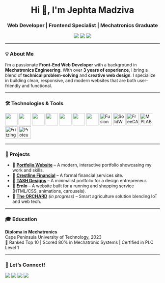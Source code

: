 <h1 align="center">Hi 👋, I'm Jephta Madziva</h1>
<h3 align="center">Web Developer | Frontend Specialist | Mechatronics Graduate</h3>

<p align="center">
  <a href="https://mjt97.github.io/Portfolio/" target="_blank"><img src="https://img.shields.io/badge/Portfolio-%23000000.svg?style=for-the-badge&logo=firefox&logoColor=white" /></a>
  <a href="mailto:madzivajephta@gmail.com"><img src="https://img.shields.io/badge/Gmail-red?logo=gmail&style=for-the-badge" /></a>
  <a href="https://www.tiktok.com/@jephthamadziva" target="_blank"><img src="https://img.shields.io/badge/TikTok-010101?logo=tiktok&logoColor=white&style=for-the-badge" /></a>
</p>

---

### 💡 About Me
I’m a passionate **Front-End Web Developer** with a background in **Mechatronics Engineering**. With over **3 years of experience**, I bring a blend of **technical problem-solving** and **creative web design**. I specialize in building clean, responsive, and modern websites that are both user-friendly and functional.

---

### 🛠️ Technologies & Tools
<p align="left">
  <!-- Web Dev -->
  <img src="https://cdn.jsdelivr.net/gh/devicons/devicon/icons/html5/html5-original.svg" width="40" />
  <img src="https://cdn.jsdelivr.net/gh/devicons/devicon/icons/css3/css3-original.svg" width="40" />
  <img src="https://cdn.jsdelivr.net/gh/devicons/devicon/icons/javascript/javascript-original.svg" width="40" />
  <img src="https://cdn.jsdelivr.net/gh/devicons/devicon/icons/github/github-original.svg" width="40" />
  <img src="https://cdn.jsdelivr.net/gh/devicons/devicon/icons/vscode/vscode-original.svg" width="40" />
  
  <!-- Design -->
  <img src="https://cdn.jsdelivr.net/gh/devicons/devicon/icons/inkscape/inkscape-original.svg" width="40" />
  <img src="https://cdn.jsdelivr.net/gh/devicons/devicon/icons/gimp/gimp-original.svg" width="40" />

  <!-- CAD & Simulation -->
  <img src="https://www.moosoft.com/wp-content/uploads/2024/08/Autodesk_Fusion_360.png" title="Fusion 360" width="40" />
  <img src="https://img.icons8.com/color/48/000000/solidworks.png" title="SolidWorks" width="40" />
  <img src="https://upload.wikimedia.org/wikipedia/commons/thumb/f/f7/FreeCAD-logo.svg/2048px-FreeCAD-logo.svg.png" title="FreeCAD" width="40" />

  <!-- Embedded & Circuit Design -->
  <img src="https://pngset.com/images/mplab-x-ide-mplab-x-ide-logo-word-text-scoreboard-label-transparent-png-2874300.png" title="MPLAB X IDE" width="40" />
  <img src="https://upload.wikimedia.org/wikipedia/commons/a/a8/Fritzing_icon_%28new%29.png" title="Fritzing" width="40" />
  <img src="https://upload.wikimedia.org/wikipedia/en/5/5a/Proteus_Design_Suite_Atom_Logo.png" title="Proteus Simulator" width="40" />
</p>

---

### 📂 Projects
- 🔹 **[Portfolio Website](https://jephtamadziva.netlify.app/)** – A modern, interactive portfolio showcasing my work and skills.
- 🔹 **[Crestline Financial](https://crestlinefinancialservices.co.za/)** – A formal financial services site.
- 🔹 **[TASH Designs](https://mjt97.github.io/TASH_DESIGNS/)** – A minimalist portfolio for a design entrepreneur.
- 🔹 **Ernlo** – A website built for a running and shopping service (HTML/CSS, animations, carousels).
- 🔹 **[The ORCHARD]()** *(in progress)* – Smart agriculture solution blending IoT and web tech.

---

### 🎓 Education
**Diploma in Mechatronics**  
Cape Peninsula University of Technology, 2023  
🏅 Ranked Top 10 | Scored 80% in Mechatronic Systems | Certified in PLC Level 1

---

### 🤝 Let’s Connect!
<p align="left">
  <a href="https://www.linkedin.com/in/your-link" target="_blank"><img src="https://img.shields.io/badge/LinkedIn-blue?logo=linkedin&style=for-the-badge" /></a>
  <a href="mailto:madzivajephta@gmail.com"><img src="https://img.shields.io/badge/Gmail-red?logo=gmail&style=for-the-badge" /></a>
  <a href="https://www.tiktok.com/@jephthamadziva" target="_blank"><img src="https://img.shields.io/badge/TikTok-black?logo=tiktok&style=for-the-badge" /></a>
  <a href="https://jephtamadziva.netlify.app/" target="_blank"><img src="https://img.shields.io/badge/Website-grey?logo=google-chrome&style=for-the-badge" /></a>
</p>
